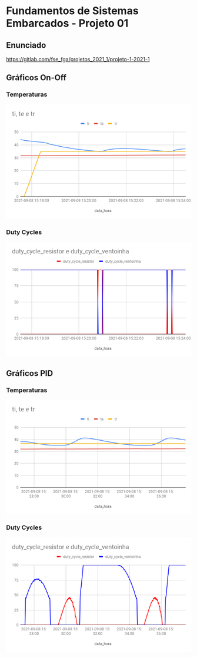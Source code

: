 # Fundamentos de Sistemas Embarcados - Projeto 01

## Enunciado

https://gitlab.com/fse_fga/projetos_2021_1/projeto-1-2021-1

## Gráficos On-Off

### Temperaturas

<p align="center">
    <img src= "onoff-1.png"/>
</p>

### Duty Cycles

<p align="center">
    <img src= "onoff-2.png"/>
</p>

## Gráficos PID

### Temperaturas

<p align="center">
    <img src= "pid-1.png"/>
</p>

### Duty Cycles

<p align="center">
    <img src= "pid-2.png"/>
</p>